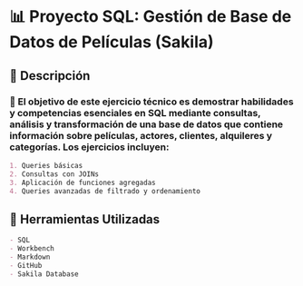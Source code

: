 # 📊 Proyecto SQL: Gestión de Base de Datos de Películas (Sakila)

## 📌 Descripción

### 📝 El objetivo de este ejercicio técnico es demostrar habilidades y competencias esenciales en SQL mediante consultas, análisis y transformación de una base de datos que contiene información sobre películas, actores, clientes, alquileres y categorías. Los ejercicios incluyen:

```markdown
1. Queries básicas
2. Consultas con JOINs
3. Aplicación de funciones agregadas
4. Queries avanzadas de filtrado y ordenamiento
```

## 🧰 Herramientas Utilizadas

```markdown
- SQL
- Workbench
- Markdown
- GitHub
- Sakila Database
```



    

